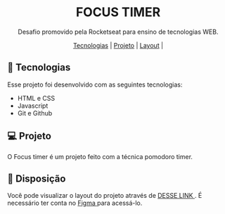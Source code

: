 <h1 align="center"> FOCUS TIMER </h1>

<p align="center">
Desafio promovido pela Rocketseat para ensino de tecnologias WEB.
</p>

<p align="center">
  <a href="#-tecnologias">Tecnologias</a>     |    
  <a href="#-projeto">Projeto</a>     |    
  <a href="#-layout">Layout</a>     |    
</p>


## 🚀 Tecnologias

Esse projeto foi desenvolvido com as seguintes tecnologias:

- HTML e CSS
- Javascript
- Git e Github

## 💻 Projeto

O Focus timer é um projeto feito com a técnica pomodoro timer.

## 🔖 Disposição

Você pode visualizar o layout do projeto através de [ DESSE LINK ](https://www.figma.com/file/DJ3cW6a6zVKZGSwGNs3S7X/Explorer-Stage-05-Projeto-01-(Copy)?node-id=0%3A1&mode=dev). É necessário ter conta no [ Figma ](https://figma.com) para acessá-lo.